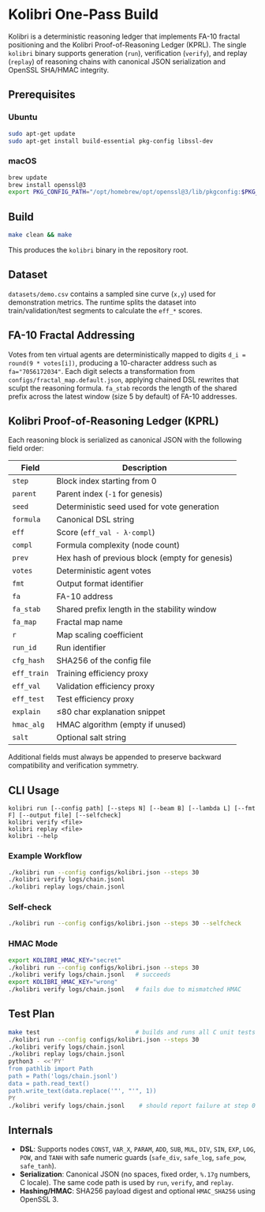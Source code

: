 # Kolibri One-Pass Build

Kolibri is a deterministic reasoning ledger that implements FA-10 fractal positioning and the Kolibri Proof-of-Reasoning Ledger (KPRL). The single `kolibri` binary supports generation (`run`), verification (`verify`), and replay (`replay`) of reasoning chains with canonical JSON serialization and OpenSSL SHA/HMAC integrity.

## Prerequisites

### Ubuntu
```bash
sudo apt-get update
sudo apt-get install build-essential pkg-config libssl-dev
```

### macOS
```bash
brew update
brew install openssl@3
export PKG_CONFIG_PATH="/opt/homebrew/opt/openssl@3/lib/pkgconfig:$PKG_CONFIG_PATH"
```

## Build
```bash
make clean && make
```
This produces the `kolibri` binary in the repository root.

## Dataset
`datasets/demo.csv` contains a sampled sine curve (`x,y`) used for demonstration metrics. The runtime splits the dataset into train/validation/test segments to calculate the `eff_*` scores.

## FA-10 Fractal Addressing
Votes from ten virtual agents are deterministically mapped to digits `d_i = round(9 * votes[i])`, producing a 10-character address such as `fa="7056172034"`. Each digit selects a transformation from `configs/fractal_map.default.json`, applying chained DSL rewrites that sculpt the reasoning formula. `fa_stab` records the length of the shared prefix across the latest window (size 5 by default) of FA-10 addresses.

## Kolibri Proof-of-Reasoning Ledger (KPRL)
Each reasoning block is serialized as canonical JSON with the following field order:

| Field | Description |
|-------|-------------|
| `step` | Block index starting from 0 |
| `parent` | Parent index (`-1` for genesis) |
| `seed` | Deterministic seed used for vote generation |
| `formula` | Canonical DSL string |
| `eff` | Score (`eff_val - λ·compl`) |
| `compl` | Formula complexity (node count) |
| `prev` | Hex hash of previous block (empty for genesis) |
| `votes` | Deterministic agent votes |
| `fmt` | Output format identifier |
| `fa` | FA-10 address |
| `fa_stab` | Shared prefix length in the stability window |
| `fa_map` | Fractal map name |
| `r` | Map scaling coefficient |
| `run_id` | Run identifier |
| `cfg_hash` | SHA256 of the config file |
| `eff_train` | Training efficiency proxy |
| `eff_val` | Validation efficiency proxy |
| `eff_test` | Test efficiency proxy |
| `explain` | ≤80 char explanation snippet |
| `hmac_alg` | HMAC algorithm (empty if unused) |
| `salt` | Optional salt string |

Additional fields must always be appended to preserve backward compatibility and verification symmetry.

## CLI Usage
```
kolibri run [--config path] [--steps N] [--beam B] [--lambda L] [--fmt F] [--output file] [--selfcheck]
kolibri verify <file>
kolibri replay <file>
kolibri --help
```

### Example Workflow
```bash
./kolibri run --config configs/kolibri.json --steps 30
./kolibri verify logs/chain.jsonl
./kolibri replay logs/chain.jsonl
```

### Self-check
```bash
./kolibri run --config configs/kolibri.json --steps 30 --selfcheck
```

### HMAC Mode
```bash
export KOLIBRI_HMAC_KEY="secret"
./kolibri run --config configs/kolibri.json --steps 30
./kolibri verify logs/chain.jsonl   # succeeds
export KOLIBRI_HMAC_KEY="wrong"
./kolibri verify logs/chain.jsonl   # fails due to mismatched HMAC
```

## Test Plan
```bash
make test                           # builds and runs all C unit tests
./kolibri run --config configs/kolibri.json --steps 30
./kolibri verify logs/chain.jsonl
./kolibri replay logs/chain.jsonl
python3 - <<'PY'
from pathlib import Path
path = Path('logs/chain.jsonl')
data = path.read_text()
path.write_text(data.replace('"', "'", 1))
PY
./kolibri verify logs/chain.jsonl    # should report failure at step 0
```

## Internals
- **DSL**: Supports nodes `CONST`, `VAR_X`, `PARAM`, `ADD`, `SUB`, `MUL`, `DIV`, `SIN`, `EXP`, `LOG`, `POW`, and `TANH` with safe numeric guards (`safe_div`, `safe_log`, `safe_pow`, `safe_tanh`).
- **Serialization**: Canonical JSON (no spaces, fixed order, `%.17g` numbers, C locale). The same code path is used by `run`, `verify`, and `replay`.
- **Hashing/HMAC**: SHA256 payload digest and optional `HMAC_SHA256` using OpenSSL 3.

